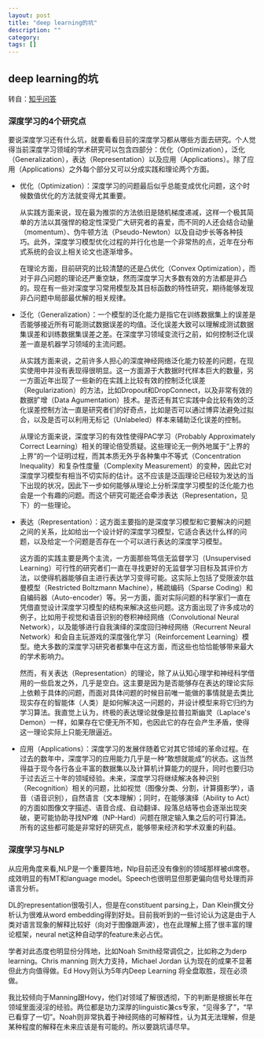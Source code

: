 ```yaml
---
layout: post
title: "deep learning的坑"
description: ""
category:
tags: []
---
```


## deep learning的坑

转自：[知乎问答](http://www.zhihu.com/question/27608272/answer/37318565)

### 深度学习的4个研究点
要说深度学习还有什么坑，就要看看目前的深度学习都从哪些方面去研究。个人觉得当前深度学习领域的学术研究可以包含四部分：优化（Optimization），泛化（Generalization），表达（Representation）以及应用（Applications）。除了应用（Applications）之外每个部分又可以分成实践和理论两个方面。


- 优化（Optimization）：深度学习的问题最后似乎总能变成优化问题，这个时候数值优化的方法就变得尤其重要。

	从实践方面来说，现在最为推崇的方法依旧是随机梯度递减，这样一个极其简单的方法以其强悍的稳定性深受广大研究者的喜爱，而不同的人还会结合动量（momentum）、伪牛顿方法（Pseudo-Newton）以及自动步长等各种技巧。此外，深度学习模型优化过程的并行化也是一个非常热的点，近年在分布式系统的会议上相关论文也逐渐增多。

	在理论方面，目前研究的比较清楚的还是凸优化（Convex Optimization），而对于非凸问题的理论还严重空缺，然而深度学习大多数有效的方法都是非凸的。现在有一些对深度学习常用模型及其目标函数的特性研究，期待能够发现非凸问题中局部最优解的相关规律。


- 泛化（Generalization）：一个模型的泛化能力是指它在训练数据集上的误差是否能够接近所有可能测试数据误差的均值。泛化误差大致可以理解成测试数据集误差和训练数据集误差之差。在深度学习领域变流行之前，如何控制泛化误差一直是机器学习领域的主流问题。

	从实践方面来说，之前许多人担心的深度神经网络泛化能力较差的问题，在现实使用中并没有表现得很明显。这一方面源于大数据时代样本巨大的数量，另一方面近年出现了一些新的在实践上比较有效的控制泛化误差（Regularization）的方法，比如Dropout和DropConnect，以及非常有效的数据扩增（Data Agumentation）技术。是否还有其它实践中会比较有效的泛化误差控制方法一直是研究者们的好奇点，比如是否可以通过博弈法避免过拟合，以及是否可以利用无标记（Unlabeled）样本来辅助泛化误差的控制。

	从理论方面来说，深度学习的有效性使得PAC学习（Probably Approximately Correct Learning）相关的理论倍受质疑。这些理论无一例外地属于“上界的上界”的一个证明过程，而其本质无外乎各种集中不等式（Concentration Inequality）和复杂性度量（Complexity Measurement）的变种，因此它对深度学习模型有相当不切实际的估计。这不应该是泛函理论已经较为发达的当下出现的状况，因此下一步如何能够从理论上分析深度学习模型的泛化能力也会是一个有趣的问题。而这个研究可能还会牵涉表达（Representation，见下）的一些理论。


- 表达（Representation）：这方面主要指的是深度学习模型和它要解决的问题之间的关系，比如给出一个设计好的深度学习模型，它适合表达什么样的问题，以及给定一个问题是否存在一个可以进行表达的深度学习模型。

	这方面的实践主要是两个主流，一方面那些笃信无监督学习（Unsupervised Learning）可行性的研究者们一直在寻找更好的无监督学习目标及其评价方法，以使得机器能够自主进行表达学习变得可能。这实际上包括了受限波尔兹曼模型（Restricted Boltzmann Machine），稀疏编码（Sparse Coding）和自编码器（Auto-encoder）等。另一方面，面对实际问题的科学家们一直在凭借直觉设计深度学习模型的结构来解决这些问题。这方面出现了许多成功的例子，比如用于视觉和语音识别的卷积神经网络（Convolutional Neural Network），以及能够进行自我演绎的深度回归神经网络（Recurrent Neural Network）和会自主玩游戏的深度强化学习（Reinforcement Learning）模型。绝大多数的深度学习研究者都集中在这方面，而这些也恰恰能够带来最大的学术影响力。

	然而，有关表达（Representation）的理论，除了从认知心理学和神经科学借用的一些启发之外，几乎是空白。这主要是因为是否能够存在表达的理论实际上依赖于具体的问题，而面对具体问题的时候目前唯一能做的事情就是去类比现实存在的智能体（人类）是如何解决这一问题的，并设计模型来将它归约为学习算法。我直觉上认为，终极的表达理论就像是拉普拉斯幽灵（Laplace's Demon）一样，如果存在它便无所不知，也因此它的存在会产生矛盾，使得这一理论实际上只能无限逼近。


- 应用（Applications）：深度学习的发展伴随着它对其它领域的革命过程。在过去的数年中，深度学习的应用能力几乎是一种“敢想就能成”的状态。这当然得益于现今各行各业丰富的数据集以及计算机计算能力的提升，同时也要归功于过去近三十年的领域经验。未来，深度学习将继续解决各种识别（Recognition）相关的问题，比如视觉（图像分类、分割，计算摄影学），语音（语音识别），自然语言（文本理解）；同时，在能够演绎（Ability to Act）的方面如图像文字描述、语音合成、自动翻译、段落总结等也会逐渐出现突破，更可能协助寻找NP难（NP-Hard）问题在限定输入集之后的可行算法。所有的这些都可能是非常好的研究点，能够带来经济和学术双重的利益。


### 深度学习与NLP

从应用角度来看,NLP是一个重要阵地，Nlp目前还没有像别的领域那样被dl席卷。成效明显的有MT和language model。Speech也很明显但那更偏向信号处理而非语言分析。

DL的representation很吸引人，但是在constituent parsing上，Dan Klein撰文分析认为很难从word embedding得到好处。目前我听到的一些讨论认为这是由于人类对语言现象的解释比较好（向对于图像跟声波），也在此理解上搭了很丰富的理论框架，neural net这种自动学的feature未必占优。

学者对此态度也明显份分阵地，比如Noah Smith经常调侃之，比如称之为derp learning。Chris manning 则大力支持，Michael Jordan 认为现在的成果不显著但此方向值得做。Ed Hovy则认为5年内Deep Learning 将全盘取胜，现在必须做。

我比较倾向于Manning跟Hovy，他们对领域了解很透彻，下的判断是根据长年在领域里面浸淫的经验。两位都是功力深厚的linguistic兼cs专家，“见得多了”，“早已看穿了一切”。Noah则非常执着于神经网络的可解释性，认为其无法理解，但是某种程度的解释在未来应该是有可能的。所以要跳坑请尽早。
